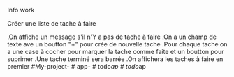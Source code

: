 Info work

Créer une liste de tache à faire

.On affiche un message s'il n'Y a pas de tache à faire
.On a un champ de texte ave un boutton "+" pour crée de nouvelle tache
.Pour chaque tache on a une case à cocher pour marquer la tache comme faite et un    boutton pour suprimer
.Une tache terminé sera barrée
.On affichera les taches à faire en premier
# M y - p r o j e c t - 
 
 #   a p p - 
 
 #   t o d o _ a p 
 
#   t o d o _ a p 
 
 